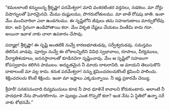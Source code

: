 ﻿“కమలలాంటి కన్నులున్న శ్రీకృష్ణా! పరమేశ్వరా! మావి వంకరటింకర వర్తనలు, నడకలు. మా నోర్లు విషాగ్నులతో ఘోరమైనవి. మేము దుష్టులము, పొగరుబోతులము. మా జాతే రోషపు జాతి. ఇంకా మేం మంచివారిలా ఎలా ఉండగలము. ఈ సృష్టిలోని జీవులు తమ సహజగుణాలు మార్చుకోలేవు కదా. అవి స్థిరంగా ఉండిపోతాయి కదా. మేం వికృత చేష్టలు చేయటం వింతేమి కాదు గదా. అయినా ఇవాళ నాకు చాలా ఉపకారం చేసావు. 

పద్మాక్షా! శ్రీకృష్ణా! ఈ సృష్టి అంతటికి నువ్వే కారణభూతుడవు, సర్వేశ్వరుడవు. సమస్తము తెలిసిన వాడవు. పూర్వం నువ్వే ఈ లోకాలన్నిటిని వివిధ స్వభావాలు, రూపాలు, వీర్యములు, వీర్యాతిశయాలు, జననస్థానాలతో కూడినవిగా సృష్టించావు. మేం ఆ సృష్టిలో సహజంగా కోపస్వభావం కలిగిన పాములం. అద్భుతమైన నీ మాయ దాటరానిది. ఆ మాయని తెలుసుకొని దాటాలంటే మా వల్ల కాదు. కనుక పరమేశ్వరా! నన్ను క్షమించదలచుకొంటే క్షమించి పాలించు. శిక్షించదలచు కొంటే శిక్షించు. ఇంకా మా ఇష్టాలు ఎక్కడున్నాయి. నీ ఇష్ట ప్రకారమే చెయ్యి. 

శ్రీహరీ! సనకసనందాది దివ్యమునులు కూడ నీ పాద ధూళినే కావాలని కోరుకుంటారు. అలాంటి నీ పాదధూళి నేను పొందగలిగాను. నా పుణ్యం ఎంత గొప్పదో కదా? ఇంక నేను ఏ స్థితిలో ఉన్నా సరే నాకు శోభనమే.” 

